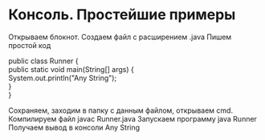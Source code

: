 # Консоль. Простейшие примеры

Открываем блокнот. Создаем файл с расширением .java
Пишем простой код 

public class Runner {    
    public static void main(String[] args) {  
        System.out.println("Any String");  
 }  
}

Сохраняем, заходим в папку с данным файлом, открываем cmd. 
Компилируем файл javac Runner.java
Запускаем программу java Runner
Получаем вывод в консоли Any String